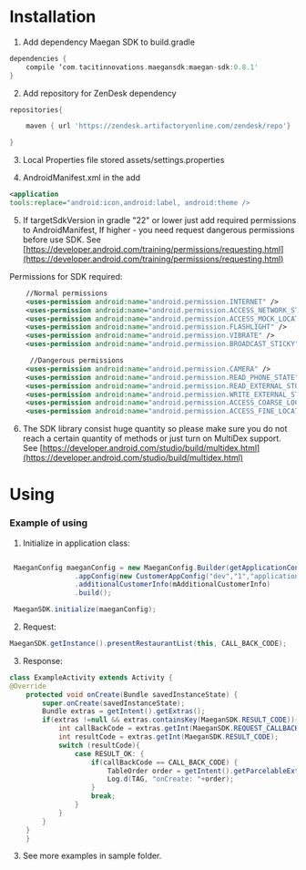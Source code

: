 # Installation

1. Add dependency Maegan SDK to build.gradle

```groovy
dependencies {
    compile ‘com.tacitinnovations.maegansdk:maegan-sdk:0.8.1'
}
```

2. Add repository for ZenDesk dependency 

```groovy
repositories{

    maven { url 'https://zendesk.artifactoryonline.com/zendesk/repo'}

}
```

3. Local Properties file stored assets/settings.properties

4.  AndroidManifest.xml in the <application> add
```xml
<application 
tools:replace="android:icon,android:label, android:theme />

```

5. If targetSdkVersion in gradle "22" or lower just add required permissions to AndroidManifest, If higher - you need request dangerous permissions before use SDK. See [https://developer.android.com/training/permissions/requesting.html](https://developer.android.com/training/permissions/requesting.html) 

Permissions for SDK required:

```xml
    //Normal permissions	
    <uses-permission android:name="android.permission.INTERNET" />
    <uses-permission android:name="android.permission.ACCESS_NETWORK_STATE" />
    <uses-permission android:name="android.permission.ACCESS_MOCK_LOCATION" />
    <uses-permission android:name="android.permission.FLASHLIGHT" />
    <uses-permission android:name="android.permission.VIBRATE" />
    <uses-permission android:name="android.permission.BROADCAST_STICKY" /> 

     //Dangerous permissions   
    <uses-permission android:name="android.permission.CAMERA" />
    <uses-permission android:name="android.permission.READ_PHONE_STATE" />
    <uses-permission android:name="android.permission.READ_EXTERNAL_STORAGE" />
    <uses-permission android:name="android.permission.WRITE_EXTERNAL_STORAGE" />
    <uses-permission android:name="android.permission.ACCESS_COARSE_LOCATION" />
    <uses-permission android:name="android.permission.ACCESS_FINE_LOCATION" />
```
6. The SDK library consist huge quantity so please make sure you do not reach a certain quantity of methods or just turn on MultiDex support. See [https://developer.android.com/studio/build/multidex.html](https://developer.android.com/studio/build/multidex.html)

# Using

### Example of using

1. Initialize in application class:    

```java

 MaeganConfig maeganConfig = new MaeganConfig.Builder(getApplicationContext())
     	        .appConfig(new CustomerAppConfig("dev","1","application ID"))
                .additionalCustomerInfo(mAdditionalCustomerInfo)
                .build();

 MaeganSDK.initialize(maeganConfig);

```

2. Request:

```java
MaeganSDK.getInstance().presentRestaurantList(this, CALL_BACK_CODE);

```

3. Response:

```java
class ExampleActivity extends Activity {
@Override
    protected void onCreate(Bundle savedInstanceState) {
        super.onCreate(savedInstanceState);
        Bundle extras = getIntent().getExtras();
        if(extras !=null && extras.containsKey(MaeganSDK.RESULT_CODE)){
            int callBackCode = extras.getInt(MaeganSDK.REQUEST_CALLBACK);
            int resultCode = extras.getInt(MaeganSDK.RESULT_CODE);
            switch (resultCode){
                case RESULT_OK: {
                    if(callBackCode == CALL_BACK_CODE) {
                        TableOrder order = getIntent().getParcelableExtra(MaeganSDK.RESULT_DATA);
                        Log.d(TAG, "onCreate: "+order);
                    }
                    break;
                }
            }
        }
    }
    }
```

3. See more examples in sample folder.

